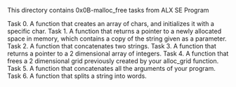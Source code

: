This directory contains 0x0B-malloc_free tasks from ALX SE Program

Task 0. A function that creates an array of chars, and initializes it with a specific char.
Task 1. A function that returns a pointer to a newly allocated space in memory, which contains a copy of the string given as a parameter.
Task 2. A function that concatenates two strings.
Task 3. A function that returns a pointer to a 2 dimensional array of integers.
Task 4. A function that frees a 2 dimensional grid previously created by your alloc_grid function.
Task 5. A function that concatenates all the arguments of your program.
Task 6. A function that splits a string into words.